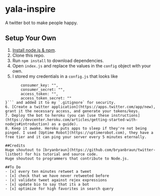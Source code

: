 # yala-inspire
A twitter bot to make people happy.

## Setup Your Own
1. [Install node.js & npm](http://nodejs.org/download/).
2. Clone this repo.
3. Run `npm install` to download dependencies.
4. Open `index.js` and replace the values in the `config` object with your own.
5. I stored my credentials in a `config.js` that looks like 
 ```module.exports = {
        consumer_key: "",
        consumer_secret: "",
        access_token: "",
        access_token_secret: ""
}``` and added it to my `.gitignore` for security.
6. [Create a twitter application](https://apps.twitter.com/app/new), grant it the necessary access, and generate your tokens/keys.
7. Deploy the bot to heroku (you can [use these instructions](https://devcenter.heroku.com/articles/getting-started-with-nodejs#introduction) as a guide).
8. Keep it awake. Heroku puts apps to sleep if they're not being pinged. I used [Uptime Robot](https://uptimerobot.com), they have a free tier and it can ping your server every 5 minutes eternally.

##Credits
Huge shoutout to [bryanbraun](https://github.com/bryanbraun/twitter-listbot) for his tutorial and source code.
Huge shoutout to programmers that contribute to Node.js.

##To Do
- [x] every ten minutes retweet a tweet
- [x] check that we have never retweeted before
- [x] validate tweet against rejex expressions
- [x] update bio to say that its a bot
- [x] optimize for high favorites in search query
